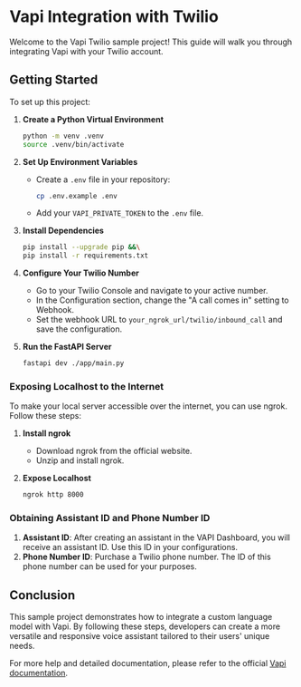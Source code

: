# Vapi Integration with Twilio

Welcome to the Vapi Twilio sample project! This guide will walk you through integrating Vapi with your Twilio account.

## Getting Started

To set up this project:

1. **Create a Python Virtual Environment**
    
    ```bash
    python -m venv .venv
    source .venv/bin/activate
    
    ```
    
2. **Set Up Environment Variables**
    - Create a `.env` file in your repository:
        
        ```bash
        cp .env.example .env
        
        ```
        
    - Add your `VAPI_PRIVATE_TOKEN` to the `.env` file.
3. **Install Dependencies**
    
    ```bash
    pip install --upgrade pip &&\
	pip install -r requirements.txt
    
    ```
    
4. **Configure Your Twilio Number**
    - Go to your Twilio Console and navigate to your active number.
    - In the Configuration section, change the "A call comes in" setting to Webhook.
    - Set the webhook URL to `your_ngrok_url/twilio/inbound_call` and save the configuration.
5. **Run the FastAPI Server**
    
    ```bash
    fastapi dev ./app/main.py   
    
    ```
    

### Exposing Localhost to the Internet

To make your local server accessible over the internet, you can use ngrok. Follow these steps:

1. **Install ngrok**
    - Download ngrok from the official website.
    - Unzip and install ngrok.
2. **Expose Localhost**
    
    ```bash
    ngrok http 8000
    
    ```
    
### Obtaining Assistant ID and Phone Number ID

1. **Assistant ID**: After creating an assistant in the VAPI Dashboard, you will receive an assistant ID. Use this ID in your configurations.
2. **Phone Number ID**: Purchase a Twilio phone number. The ID of this phone number can be used for your purposes.

## Conclusion

This sample project demonstrates how to integrate a custom language model with Vapi. By following these steps, developers can create a more versatile and responsive voice assistant tailored to their users' unique needs.

For more help and detailed documentation, please refer to the official [Vapi documentation](https://docs.vapi.ai/).
